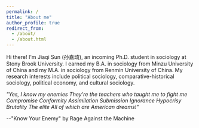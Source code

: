 ```yaml
---
permalink: /
title: "About me"
author_profile: true
redirect_from: 
  - /about/
  - /about.html
---
```


Hi there! I'm Jiaqi Sun (孙嘉琦), an incoming Ph.D. student in sociology at Stony Brook University. I earned my B.A. in sociology from Minzu University of China and my M.A. in sociology from Renmin University of China. My research interests include political sociology, comparative-historical sociology, political economy, and cultural sociology.

*"Yes, I know my enemies
They're the teachers who taught me to fight me
Compromise
Conformity
Assimilation
Submission
Ignorance
Hypocrisy
Brutality
The elite
All of which are American dreams!"*

--"Know Your Enemy" by Rage Against the Machine

